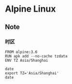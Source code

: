 Alpine Linux
============

Note
----

### 时区

``` docker
FROM alpine:3.6
RUN apk add --no-cache tzdata
ENV TZ Asia/Shanghai
```

    date
    export TZ='Asia/Shanghai'
    date

